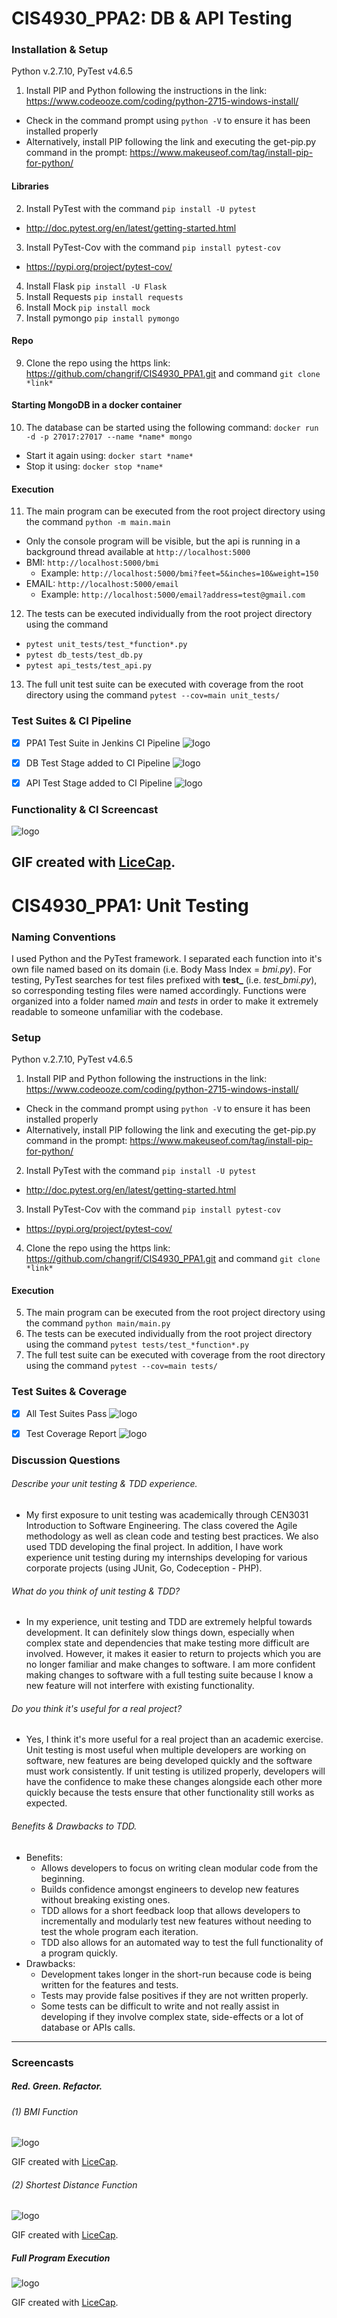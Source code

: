 # CIS4930_PPA2: DB & API Testing

### Installation & Setup

Python v.2.7.10, PyTest v4.6.5

1. Install PIP and Python following the instructions in the link: https://www.codeooze.com/coding/python-2715-windows-install/
  - Check in the command prompt using `python -V` to ensure it has been installed properly
  - Alternatively, install PIP following the link and executing the get-pip.py command in the prompt: https://www.makeuseof.com/tag/install-pip-for-python/

#### Libraries

2. Install PyTest with the command `pip install -U pytest`
  - http://doc.pytest.org/en/latest/getting-started.html
3. Install PyTest-Cov with the command `pip install pytest-cov`
  - https://pypi.org/project/pytest-cov/
4. Install Flask `pip install -U Flask`
5. Install Requests `pip install requests`
6. Install Mock `pip install mock`
7. Install pymongo `pip install pymongo`

#### Repo

9. Clone the repo using the https link: https://github.com/changrif/CIS4930_PPA1.git and command `git clone *link*`

#### Starting MongoDB in a docker container

10. The database can be started using the following command: `docker run -d -p 27017:27017 --name *name* mongo`
  - Start it again using: `docker start *name*`
  - Stop it using: `docker stop *name*`

#### Execution
11. The main program can be executed from the root project directory using the command `python -m main.main`
  - Only the console program will be visible, but the api is running in a background thread available at `http://localhost:5000`
  - BMI: `http://localhost:5000/bmi`
    - Example: `http://localhost:5000/bmi?feet=5&inches=10&weight=150`
  - EMAIL: `http://localhost:5000/email`
    - Example: `http://localhost:5000/email?address=test@gmail.com`
12. The tests can be executed individually from the root project directory using the command 
  - `pytest unit_tests/test_*function*.py`
  - `pytest db_tests/test_db.py`
  - `pytest api_tests/test_api.py`
13. The full unit test suite can be executed with coverage from the root directory using the command `pytest --cov=main unit_tests/`

### Test Suites & CI Pipeline
- [X] PPA1 Test Suite in Jenkins CI Pipeline
![logo](https://github.com/changrif/CIS4930_PPA1/blob/master/assets/ci-1.gif)

- [X] DB Test Stage added to CI Pipeline
![logo](https://github.com/changrif/CIS4930_PPA1/blob/master/assets/ci-2.gif)

- [X] API Test Stage added to CI Pipeline
![logo](https://github.com/changrif/CIS4930_PPA1/blob/master/assets/ci-3.gif)

### Functionality & CI Screencast
![logo](https://github.com/changrif/CIS4930_PPA1/blob/master/assets/ppa2.gif)

GIF created with [LiceCap](http://www.cockos.com/licecap/).
---

# CIS4930_PPA1: Unit Testing

### Naming Conventions
I used Python and the PyTest framework. I separated each function into it's own file named based on its domain (i.e. Body Mass Index = *bmi.py*). For testing, PyTest searches for test files prefixed with **test_** (i.e. *test_bmi.py*), so corresponding testing files were named accordingly. Functions were organized into a folder named *main* and *tests* in order to make it extremely readable to someone unfamiliar with the codebase.

### Setup

Python v.2.7.10, PyTest v4.6.5

1. Install PIP and Python following the instructions in the link: https://www.codeooze.com/coding/python-2715-windows-install/
  - Check in the command prompt using `python -V` to ensure it has been installed properly
  - Alternatively, install PIP following the link and executing the get-pip.py command in the prompt: https://www.makeuseof.com/tag/install-pip-for-python/
2. Install PyTest with the command `pip install -U pytest`
  - http://doc.pytest.org/en/latest/getting-started.html
3. Install PyTest-Cov with the command `pip install pytest-cov`
  - https://pypi.org/project/pytest-cov/
4. Clone the repo using the https link: https://github.com/changrif/CIS4930_PPA1.git and command `git clone *link*`

#### Execution
5. The main program can be executed from the root project directory using the command `python main/main.py`
6. The tests can be executed individually from the root project directory using the command `pytest tests/test_*function*.py`
7. The full test suite can be executed with coverage from the root directory using the command `pytest --cov=main tests/`

### Test Suites & Coverage
- [X] All Test Suites Pass
![logo](https://github.com/changrif/CIS4930_PPA1/blob/master/assets/test_suites.png)

- [X] Test Coverage Report
![logo](https://github.com/changrif/CIS4930_PPA1/blob/master/assets/test_coverage.png)

### Discussion Questions
###### Describe your unit testing & TDD experience.
- My first exposure to unit testing was academically through CEN3031 Introduction to Software Engineering. The class covered the Agile methodology as well as clean code and testing best practices. We also used TDD developing the final project. In addition, I have work experience unit testing during my internships developing for various corporate projects (using JUnit, Go, Codeception - PHP).

###### What do you think of unit testing & TDD?
- In my experience, unit testing and TDD are extremely helpful towards development. It can definitely slow things down, especially when complex state and dependencies that make testing more difficult are involved. However, it makes it easier to return to projects which you are no longer familiar and make changes to software. I am more confident making changes to software with a full testing suite because I know a new feature will not interfere with existing functionality. 

###### Do you think it's useful for a real project?
- Yes, I think it's more useful for a real project than an academic exercise. Unit testing is most useful when multiple developers are working on software, new features are being developed quickly and the software must work consistently. If unit testing is utilized properly, developers will have the confidence to make these changes alongside each other more quickly because the tests ensure that other functionality still works as expected.

###### Benefits & Drawbacks to TDD.
- Benefits:
   - Allows developers to focus on writing clean modular code from the beginning.
   - Builds confidence amongst engineers to develop new features without breaking existing ones.
   - TDD allows for a short feedback loop that allows developers to incrementally and modularly test new features without needing to test the whole program each iteration.
   - TDD also allows for an automated way to test the full functionality of a program quickly.
- Drawbacks:
   - Development takes longer in the short-run because code is being written for the features and tests.
   - Tests may provide false positives if they are not written properly.
   - Some tests can be difficult to write and not really assist in developing if they involve complex state, side-effects or a lot of database or APIs calls.
---------------------------------------
### Screencasts

##### Red. Green. Refactor. 
###### (1) BMI Function
![logo](https://github.com/changrif/CIS4930_PPA1/blob/master/assets/bmi.gif)

GIF created with [LiceCap](http://www.cockos.com/licecap/).

###### (2) Shortest Distance Function
![logo](https://github.com/changrif/CIS4930_PPA1/blob/master/assets/shortestDistance.gif)

GIF created with [LiceCap](http://www.cockos.com/licecap/).

##### Full Program Execution
![logo](https://github.com/changrif/CIS4930_PPA1/blob/master/assets/full.gif)

GIF created with [LiceCap](http://www.cockos.com/licecap/).
